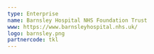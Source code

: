 ```yaml
---
type: Enterprise
name: Barnsley Hospital NHS Foundation Trust
www: https://www.barnsleyhospital.nhs.uk/
logo: barnsley.png
partnercode: tkl 
--- 
```

